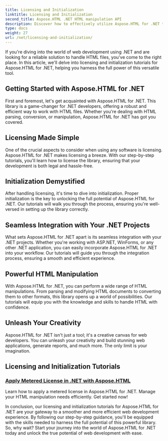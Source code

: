 ```yaml
---
title: Licensing and Initialization
linktitle: Licensing and Initialization
second_title: Aspose.HTML .NET HTML manipulation API
description: Discover how to effectively utilize Aspose.HTML for .NET through our comprehensive licensing and initialization tutorials. Unlock the full potential of this tool.
type: docs
weight: 27
url: /net/licensing-and-initialization/
---
```


If you're diving into the world of web development using .NET and are looking for a reliable solution to handle HTML files, you've come to the right place. In this article, we'll delve into licensing and initialization tutorials for Aspose.HTML for .NET, helping you harness the full power of this versatile tool.

## Getting Started with Aspose.HTML for .NET

First and foremost, let's get acquainted with Aspose.HTML for .NET. This library is a game-changer for .NET developers, offering a robust and efficient way to work with HTML files. Whether you're dealing with HTML parsing, conversion, or manipulation, Aspose.HTML for .NET has got you covered. 

## Licensing Made Simple

One of the crucial aspects to consider when using any software is licensing. Aspose.HTML for .NET makes licensing a breeze. With our step-by-step tutorials, you'll learn how to license the library, ensuring that your development is both legal and hassle-free. 

## Initialization Demystified

After handling licensing, it's time to dive into initialization. Proper initialization is the key to unlocking the full potential of Aspose.HTML for .NET. Our tutorials will walk you through the process, ensuring you're well-versed in setting up the library correctly. 

## Seamless Integration with Your .NET Projects

What sets Aspose.HTML for .NET apart is its seamless integration with your .NET projects. Whether you're working with ASP.NET, WinForms, or any other .NET application, you can easily incorporate Aspose.HTML for .NET into your workflow. Our tutorials will guide you through the integration process, ensuring a smooth and efficient experience.

## Powerful HTML Manipulation

With Aspose.HTML for .NET, you can perform a wide range of HTML manipulations. From parsing and modifying HTML documents to converting them to other formats, this library opens up a world of possibilities. Our tutorials will equip you with the knowledge and skills to handle HTML with confidence.

## Unleash Your Creativity

Aspose.HTML for .NET isn't just a tool; it's a creative canvas for web developers. You can unleash your creativity and build stunning web applications, generate reports, and much more. The only limit is your imagination.

## Licensing and Initialization Tutorials
### [Apply Metered License in .NET with Aspose.HTML](./apply-metered-license/)
Learn how to apply a metered license in Aspose.HTML for .NET. Manage your HTML manipulation needs efficiently. Get started now!

In conclusion, our licensing and initialization tutorials for Aspose.HTML for .NET are your gateway to a smoother and more efficient web development experience. By following our step-by-step guidance, you'll be equipped with the skills needed to harness the full potential of this powerful library. So, why wait? Start your journey into the world of Aspose.HTML for .NET today and unlock the true potential of web development with ease.
